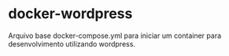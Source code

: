 # docker-wordpress

Arquivo base docker-compose.yml para iniciar um container para desenvolvimento utilizando wordpress.
